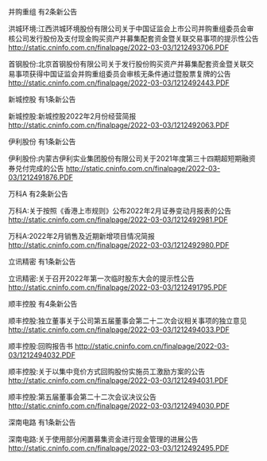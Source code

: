 并购重组 有2条新公告 

洪城环境:江西洪城环境股份有限公司关于中国证监会上市公司并购重组委员会审核公司发行股份及支付现金购买资产并募集配套资金暨关联交易事项的提示性公告 http://static.cninfo.com.cn/finalpage/2022-03-03/1212493706.PDF 

首钢股份:北京首钢股份有限公司关于发行股份购买资产并募集配套资金暨关联交易事项获得中国证监会并购重组委员会审核无条件通过暨股票复牌的公告 http://static.cninfo.com.cn/finalpage/2022-03-03/1212492443.PDF 

新城控股 有1条新公告 

新城控股:新城控股2022年2月份经营简报 http://static.cninfo.com.cn/finalpage/2022-03-03/1212492063.PDF 

伊利股份 有1条新公告 

伊利股份:内蒙古伊利实业集团股份有限公司关于2021年度第三十四期超短期融资券兑付完成的公告 http://static.cninfo.com.cn/finalpage/2022-03-03/1212491876.PDF 

万科A 有2条新公告 

万科A:关于按照《香港上市规则》公布2022年2月证券变动月报表的公告 http://static.cninfo.com.cn/finalpage/2022-03-03/1212492981.PDF 

万科A:2022年2月销售及近期新增项目情况简报 http://static.cninfo.com.cn/finalpage/2022-03-03/1212492980.PDF 

立讯精密 有1条新公告 

立讯精密:关于召开2022年第一次临时股东大会的提示性公告 http://static.cninfo.com.cn/finalpage/2022-03-03/1212491795.PDF 

顺丰控股 有4条新公告 

顺丰控股:独立董事关于公司第五届董事会第二十二次会议相关事项的独立意见 http://static.cninfo.com.cn/finalpage/2022-03-03/1212494033.PDF 

顺丰控股:回购报告书 http://static.cninfo.com.cn/finalpage/2022-03-03/1212494032.PDF 

顺丰控股:关于以集中竞价方式回购股份实施员工激励方案的公告 http://static.cninfo.com.cn/finalpage/2022-03-03/1212494031.PDF 

顺丰控股:第五届董事会第二十二次会议决议公告 http://static.cninfo.com.cn/finalpage/2022-03-03/1212494030.PDF 

深南电路 有1条新公告 

深南电路:关于使用部分闲置募集资金进行现金管理的进展公告 http://static.cninfo.com.cn/finalpage/2022-03-03/1212492495.PDF 


